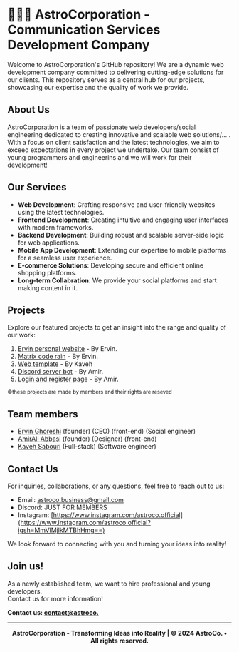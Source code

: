# 👨🏽‍🚀 AstroCorporation - Communication Services Development Company

Welcome to AstroCorporation's GitHub repository! We are a dynamic web development company committed to delivering cutting-edge solutions for our clients. This repository serves as a central hub for our projects, showcasing our expertise and the quality of work we provide.

## About Us

AstroCorporation is a team of passionate web developers/social engineering dedicated to creating innovative and scalable web solutions/... . With a focus on client satisfaction and the latest technologies, we aim to exceed expectations in every project we undertake.
Our team consist of young programmers and engineerins and we will work for their development!

## Our Services

- **Web Development**: Crafting responsive and user-friendly websites using the latest technologies.
- **Frontend Development**: Creating intuitive and engaging user interfaces with modern frameworks.
- **Backend Development**: Building robust and scalable server-side logic for web applications.
- **Mobile App Development**: Extending our expertise to mobile platforms for a seamless user experience.
- **E-commerce Solutions**: Developing secure and efficient online shopping platforms.
- **Long-term Collabration**: We provide your social platforms and start making content in it.

## Projects

Explore our featured projects to get an insight into the range and quality of our work:

1. [Ervin personal website](https://ervinghoreishi.ir/) - By Ervin.
2. [Matrix code rain](https://github.com/ErvinGh88/Matrix-Code-Rain) - By Ervin.
3. [Web template](https://kaveh-sabouri.github.io/Finsweet2/index.html) - By Kaveh
4. [Discord server bot](https://github.com/AmirAliAbbasi/Persian-Bot) - By Amir.
5. [Login and register page](https://github.com/AmirAliAbbasi/Login-And-Register-Page) - By Amir.

<sub>&copy;these projects are made by members and their rights are reseved
## Team members</sub>

- [Ervin Ghoreshi](https://github.com/ErvinGh88) (founder) (CEO) (front-end) (Social engineer)
- [AmirAli Abbasi](https://github.com/AmirAliAbbasi) (founder) (Designer) (front-end)
- [Kaveh Sabouri](https://github.com/Kaveh-Sabouri) (Full-stack) (Software engineer)

## Contact Us

For inquiries, collaborations, or any questions, feel free to reach out to us:

- Email: [astroco.business@gmail.com](https://mail.google.com/mail/u/0/#search/in%3Asent+astroco.business%40gmail.com?compose=jrjtXMmZJSJmqVbtBSJmfXrmWckqVJfGdrWZQNTNlBcdVkxCKDvVvHjvktlwKxtxmkspLXfk)
- Discord: JUST FOR MEMBERS
- Instagram: [https://www.instagram.com/astroco.official](https://www.instagram.com/astroco.official?igsh=MmVlMjlkMTBhHmg==)

We look forward to connecting with you and turning your ideas into reality!

## Join us!

As a newly established team, we want to hire professional and young developers.<br>
Contact us for more information!


**Contact us: [contact@astroco.](mailto:astroco.business@gmail.com)**

---
<section align="center">
<b>AstroCorporation - Transforming Ideas into Reality | &copy; 2024 AstroCo.  •  All rights reserved.</b>
</section>
